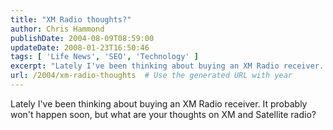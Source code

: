 ```yaml
---
title: "XM Radio thoughts?"
author: Chris Hammond
publishDate: 2004-08-09T08:59:00
updateDate: 2008-01-23T16:50:46
tags: [ 'Life News', 'SEO', 'Technology' ]
excerpt: "Lately I've been thinking about buying an XM Radio receiver. It probably won't happen soon, but what are your thoughts on XM and Satellite..."
url: /2004/xm-radio-thoughts  # Use the generated URL with year
---
```

Lately I've been thinking about buying an XM Radio receiver. It probably won't happen soon, but what are your thoughts on XM and Satellite radio?
